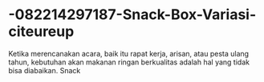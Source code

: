 # -082214297187-Snack-Box-Variasi-citeureup
Ketika merencanakan acara, baik itu rapat kerja, arisan, atau pesta ulang tahun, kebutuhan akan makanan ringan berkualitas adalah hal yang tidak bisa diabaikan. Snack 
